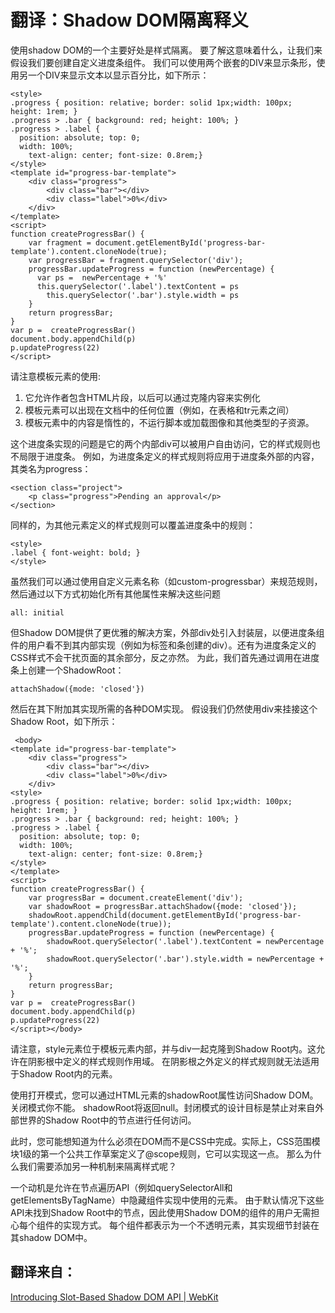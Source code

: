 # 翻译：Shadow DOM隔离释义

使用shadow DOM的一个主要好处是样式隔离。 要了解这意味着什么，让我们来假设我们要创建自定义进度条组件。 我们可以使用两个嵌套的DIV来显示条形，使用另一个DIV来显示文本以显示百分比，如下所示：

	<style>
	.progress { position: relative; border: solid 1px;width: 100px; height: 1rem; }
	.progress > .bar { background: red; height: 100%; }
	.progress > .label {
      position: absolute; top: 0;
      width: 100%;
	    text-align: center; font-size: 0.8rem;}
	</style>
	<template id="progress-bar-template">
	    <div class="progress">
	        <div class="bar"></div>
	        <div class="label">0%</div>
	    </div>
	</template>
	<script>
	function createProgressBar() {
	    var fragment = document.getElementById('progress-bar-template').content.cloneNode(true);
	    var progressBar = fragment.querySelector('div');
	    progressBar.updateProgress = function (newPercentage) {
          var ps =  newPercentage + '%'
          this.querySelector('.label').textContent = ps 
	        this.querySelector('.bar').style.width = ps
	    }
	    return progressBar;
	}
	var p =  createProgressBar()
	document.body.appendChild(p)
	p.updateProgress(22)
	</script>

请注意模板元素的使用:

1. 它允许作者包含HTML片段，以后可以通过克隆内容来实例化
2. 模板元素可以出现在文档中的任何位置（例如，在表格和tr元素之间）
3. 模板元素中的内容是惰性的，不运行脚本或加载图像和其他类型的子资源。

这个进度条实现的问题是它的两个内部div可以被用户自由访问，它的样式规则也不局限于进度条。 例如，为进度条定义的样式规则将应用于进度条外部的内容，其类名为progress：

	<section class="project">
	    <p class="progress">Pending an approval</p>
	</section>

同样的，为其他元素定义的样式规则可以覆盖进度条中的规则：

	<style>
	.label { font-weight: bold; }
	</style>

虽然我们可以通过使用自定义元素名称（如custom-progressbar）来规范规则，然后通过以下方式初始化所有其他属性来解决这些问题

	all: initial

但Shadow DOM提供了更优雅的解决方案，外部div处引入封装层，以便进度条组件的用户看不到其内部实现（例如为标签和条创建的div）。还有为进度条定义的CSS样式不会干扰页面的其余部分，反之亦然。 为此，我们首先通过调用在进度条上创建一个ShadowRoot：

	attachShadow({mode: 'closed'})

然后在其下附加其实现所需的各种DOM实现。 假设我们仍然使用div来挂接这个Shadow Root，如下所示：

	 <body>
	<template id="progress-bar-template">
	    <div class="progress">
	        <div class="bar"></div>
	        <div class="label">0%</div>
	    </div>
	<style>
	.progress { position: relative; border: solid 1px;width: 100px; height: 1rem; }
	.progress > .bar { background: red; height: 100%; }
	.progress > .label {
      position: absolute; top: 0;
      width: 100%;
	    text-align: center; font-size: 0.8rem;}
	</style>
	</template>
	<script>
	function createProgressBar() {
	    var progressBar = document.createElement('div');
	    var shadowRoot = progressBar.attachShadow({mode: 'closed'});
	    shadowRoot.appendChild(document.getElementById('progress-bar-template').content.cloneNode(true));
	    progressBar.updateProgress = function (newPercentage) {
	        shadowRoot.querySelector('.label').textContent = newPercentage + '%';
	        shadowRoot.querySelector('.bar').style.width = newPercentage + '%';
	    }
	    return progressBar;
	}
	var p =  createProgressBar()
	document.body.appendChild(p)
	p.updateProgress(22)
	</script></body>

请注意，style元素位于模板元素内部，并与div一起克隆到Shadow Root内。这允许在阴影根中定义的样式规则作用域。 在阴影根之外定义的样式规则就无法适用于Shadow Root内的元素。 

使用打开模式，您可以通过HTML元素的shadowRoot属性访问Shadow DOM。关闭模式你不能。 shadowRoot将返回null。封闭模式的设计目标是禁止对来自外部世界的Shadow Root中的节点进行任何访问。

此时，您可能想知道为什么必须在DOM而不是CSS中完成。实际上，CSS范围模块1级的第一个公共工作草案定义了@scope规则，它可以实现这一点。 那么为什么我们需要添加另一种机制来隔离样式呢？

一个动机是允许在节点遍历API（例如querySelectorAll和getElementsByTagName）中隐藏组件实现中使用的元素。 由于默认情况下这些API未找到Shadow Root中的节点，因此使用Shadow DOM的组件的用户无需担心每个组件的实现方式。 每个组件都表示为一个不透明元素，其实现细节封装在其shadow DOM中。

## 翻译来自：

[Introducing Slot-Based Shadow DOM API | WebKit](https://webkit.org/blog/4096/introducing-shadow-dom-api/)
